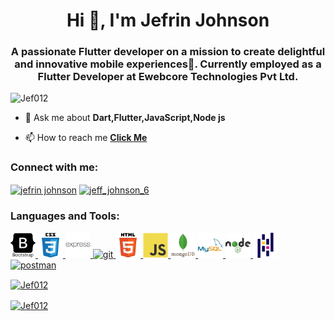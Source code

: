 <h1 align="center">Hi 👋, I'm Jefrin Johnson</h1>
<h3 align="center">A passionate Flutter developer on a mission to create delightful and innovative mobile experiences🚀. Currently employed as a Flutter Developer at Ewebcore Technologies Pvt Ltd.</h3>

<p align="left"> <img src="https://komarev.com/ghpvc/?username=Jef012&label=Profile%20views&color=0e75b6&style=flat" alt="Jef012" /> </p>

- 💬 Ask me about **Dart,Flutter,JavaScript,Node js**

- 📫 How to reach me <a  href="https://www.linkedin.com/in/jefrin-johnson-624842216/" target="_blank"><span>**Click Me**</span></a>

<h3 align="left">Connect with me:</h3>
<p align="left">
<a href="https://www.linkedin.com/in/jefrin-johnson-624842216/" target="_blank"><img align="center" src="https://raw.githubusercontent.com/rahuldkjain/github-profile-readme-generator/master/src/images/icons/Social/linked-in-alt.svg" alt="jefrin johnson" height="30" width="40" /></a>
<a href="https://instagram.com/jeff_johnson_6" target="_blank"><img align="center" src="https://raw.githubusercontent.com/rahuldkjain/github-profile-readme-generator/master/src/images/icons/Social/instagram.svg" alt="jeff_johnson_6" height="30" width="40" /></a>
</p>

<h3 align="left">Languages and Tools:</h3>
<p align="left"> <a href="https://flutter.dev/" target="_blank" rel="noreferrer"> <img src="https://raw.githubusercontent.com/devicons/devicon/master/icons/bootstrap/bootstrap-plain-wordmark.svg" alt="flutter" width="40" height="40"/> </a> <a href="https://dart.dev/" target="_blank" rel="noreferrer"> <img src="https://raw.githubusercontent.com/devicons/devicon/master/icons/css3/css3-original-wordmark.svg" alt="dart" width="40" height="40"/> </a> <a href="https://pub.dev/" target="_blank" rel="noreferrer"> <img src="https://raw.githubusercontent.com/devicons/devicon/master/icons/express/express-original-wordmark.svg" alt="pub.dev" width="40" height="40"/> </a> <a href="https://git-scm.com/" target="_blank" rel="noreferrer"> <img src="https://www.vectorlogo.zone/logos/git-scm/git-scm-icon.svg" alt="git" width="40" height="40"/> </a> <a href="https://www.w3.org/html/" target="_blank" rel="noreferrer"> <img src="https://raw.githubusercontent.com/devicons/devicon/master/icons/html5/html5-original-wordmark.svg" alt="html5" width="40" height="40"/> </a> <a href="https://developer.mozilla.org/en-US/docs/Web/JavaScript" target="_blank" rel="noreferrer"> <img src="https://raw.githubusercontent.com/devicons/devicon/master/icons/javascript/javascript-original.svg" alt="javascript" width="40" height="40"/> </a> <a href="https://www.mongodb.com/" target="_blank" rel="noreferrer"> <img src="https://raw.githubusercontent.com/devicons/devicon/master/icons/mongodb/mongodb-original-wordmark.svg" alt="mongodb" width="40" height="40"/> </a> <a href="https://www.mysql.com/" target="_blank" rel="noreferrer"> <img src="https://raw.githubusercontent.com/devicons/devicon/master/icons/mysql/mysql-original-wordmark.svg" alt="mysql" width="40" height="40"/> </a> <a href="https://nodejs.org" target="_blank" rel="noreferrer"> <img src="https://raw.githubusercontent.com/devicons/devicon/master/icons/nodejs/nodejs-original-wordmark.svg" alt="nodejs" width="40" height="40"/> </a> <a href="https://pandas.pydata.org/" target="_blank" rel="noreferrer"> <img src="https://raw.githubusercontent.com/devicons/devicon/2ae2a900d2f041da66e950e4d48052658d850630/icons/pandas/pandas-original.svg" alt="pandas" width="40" height="40"/> </a> <a href="https://postman.com" target="_blank" rel="noreferrer"> <img src="https://www.vectorlogo.zone/logos/getpostman/getpostman-icon.svg" alt="postman" width="40" height="40"/> </p>

<p><img align="center" src="https://github-readme-stats.vercel.app/api/top-langs?username=Jef012&show_icons=true&locale=en&layout=compact" alt="Jef012" /></p>

<p><img align="center" src="https://github-readme-streak-stats.herokuapp.com/?user=Jef012" alt="Jef012" /></p>
